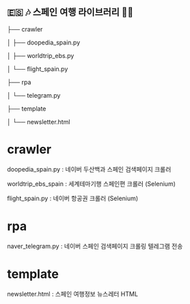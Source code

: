 ## 🇪🇸 🎶 스페인 여행 라이브러리 📸🍹

├── crawler

│   ├── doopedia_spain.py

│   ├── worldtrip_ebs.py

│   └── flight_spain.py

├── rpa

│ └── telegram.py

├── template

│ └── newsletter.html



# crawler
doopedia_spain.py : 네이버 두산백과 스페인 검색페이지 크롤러

worldtrip_ebs_spain : 세계테마기행 스페인편 크롤러 (Selenium)

flight_spain.py : 네이버 항공권 크롤러 (Selenium)


# rpa

naver_telegram.py : 네이버 스페인 검색페이지 크롤링 텔레그램 전송

# template

newsletter.html : 스페인 여행정보 뉴스레터 HTML




